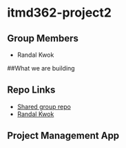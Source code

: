 # itmd362-project2

## Group Members

- Randal Kwok

##What we are building

## Repo Links
- [Shared group repo](https://github.com/CotermCoders/itmd362-project2)
- [Randal Kwok](https://github.com/randalkwok/itmd362-project2)

## Project Management App